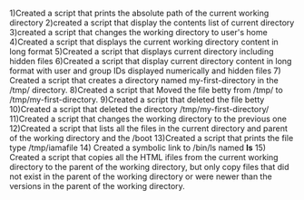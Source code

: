 1)Created a script that prints the absolute path of the current working directory
2)created a script that display the contents list of current directory
3)created a script that changes the working directory to user's home
4)Created a script that displays the current working directory content in long format
5)Created a script that displays current directory including hidden files
6)Created a script that display current directory content in long format with user and group IDs displayed numerically and hidden files
7) Created a script that creates a directory named my-first-directory in the /tmp/ directory.
8)Created a script that Moved the file betty from /tmp/ to /tmp/my-first-directory.
9)Created a script that deleted the file betty
10)Created a script that deleted the directory /tmp/my-first-directory/
11)Created a script that changes the working directory to the previous one
12)Created a script that lists all the files in the current directory and parent of the working directory and the /boot
13)Created a script that prints the file type /tmp/iamafile
14) Created a symbolic link to /bin/ls named __ls__
15) Created a script that copies all the HTML ifiles from the current working directory to the parent of the working directory, but only copy files that did not exist in the parent of the working directory or were newer than the versions in the parent of the working directory.
